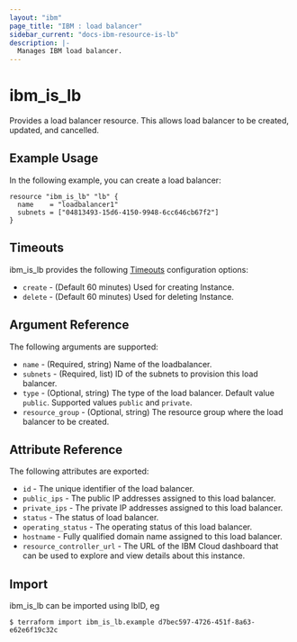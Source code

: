 ```yaml
---
layout: "ibm"
page_title: "IBM : load balancer"
sidebar_current: "docs-ibm-resource-is-lb"
description: |-
  Manages IBM load balancer.
---
```


# ibm\_is_lb

Provides a load balancer resource. This allows load balancer to be created, updated, and cancelled.


## Example Usage

In the following example, you can create a load balancer:

```hcl
resource "ibm_is_lb" "lb" {
  name    = "loadbalancer1"
  subnets = ["04813493-15d6-4150-9948-6cc646cb67f2"]
}

```

## Timeouts

ibm_is_lb provides the following [Timeouts](https://www.terraform.io/docs/configuration/resources.html#timeouts) configuration options:

* `create` - (Default 60 minutes) Used for creating Instance.
* `delete` - (Default 60 minutes) Used for deleting Instance.

## Argument Reference

The following arguments are supported:

* `name` - (Required, string) Name of the loadbalancer.
* `subnets` - (Required, list) ID of the subnets to provision this load balancer.
* `type` - (Optional, string) The type of the load balancer. Default value `public`. Supported values `public` and  `private`.
* `resource_group` - (Optional, string) The resource group where the load balancer to be created.

## Attribute Reference

The following attributes are exported:

* `id` - The unique identifier of the load balancer.
* `public_ips` - The public IP addresses assigned to this load balancer.
* `private_ips` - The private IP addresses assigned to this load balancer.
* `status` - The status of load balancer.
* `operating_status` - The operating status of this load balancer.
* `hostname` - Fully qualified domain name assigned to this load balancer.
* `resource_controller_url` - The URL of the IBM Cloud dashboard that can be used to explore and view details about this instance.


## Import

ibm_is_lb can be imported using lbID, eg

```
$ terraform import ibm_is_lb.example d7bec597-4726-451f-8a63-e62e6f19c32c
```
